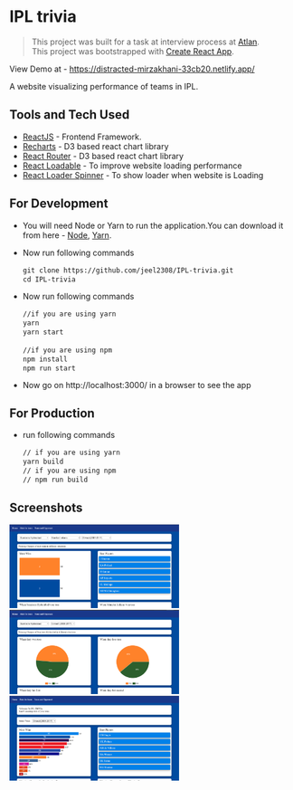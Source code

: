 # IPL trivia

> This project was built for a task at interview process at [Atlan](https://atlan.com/).  
> This project was bootstrapped with [Create React App](https://github.com/facebook/create-react-app).  

View Demo at - https://distracted-mirzakhani-33cb20.netlify.app/

A website visualizing performance of teams in IPL.

## Tools and Tech Used

- [ReactJS](https://reactjs.org/) - Frontend Framework.  
- [Recharts](http://recharts.org/) - D3 based react chart library  
- [React Router](https://reactrouter.com/) - D3 based react chart library
- [React Loadable](https://github.com/jamiebuilds/react-loadable) - To improve website loading performance
- [React Loader Spinner](https://github.com/mhnpd/react-loader-spinner) - To show loader when website is Loading

## For Development

- You will need Node or Yarn to run the application.You can download it from here - [Node](https://nodejs.org/), [Yarn](https://yarnpkg.com).
- Now run following commands
  ```
  git clone https://github.com/jeel2308/IPL-trivia.git
  cd IPL-trivia
  ```

- Now run following commands
  ```
  //if you are using yarn
  yarn
  yarn start
  
  //if you are using npm
  npm install 
  npm run start
  ```
  
- Now go on http://localhost:3000/ in a browser to see the app

## For Production

- run following commands
  ```
  // if you are using yarn
  yarn build
  // if you are using npm
  // npm run build
  ```
  
## Screenshots
<img src="https://github.com/jeel2308/IPL-trivia/blob/master/Screenshots/Screenshot%202020-09-29%20195714.png" width="300" />

<img src="https://github.com/jeel2308/IPL-trivia/blob/master/Screenshots/Screenshot%202020-09-29%20195748.png" width="300" />

<img src="https://github.com/jeel2308/IPL-trivia/blob/master/Screenshots/Screenshot%202020-09-29%20195810.png" width="300" />

  
  
  

  
